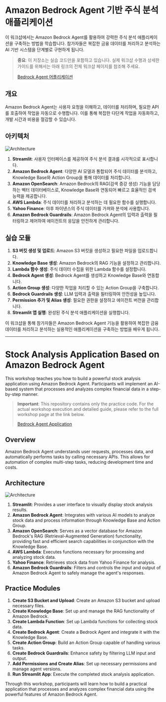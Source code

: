 # Amazon Bedrock Agent 기반 주식 분석 애플리케이션

이 워크샵에서는 Amazon Bedrock Agent를 활용하여 강력한 주식 분석 애플리케이션을 구축하는 방법을 학습합니다. 참가자들은 복잡한 금융 데이터를 처리하고 분석하는 AI 기반 시스템을 단계별로 구현하게 됩니다.

> **중요**: 이 저장소는 실습 코드만을 포함하고 있습니다. 실제 워크샵 수행과 상세한 가이드를 위해서는 아래 링크의 전체 워크샵 페이지를 참조해 주세요.
> 
> [Bedrock Agent 어플리케이션](https://catalog.us-east-1.prod.workshops.aws/workshops/86f59566-0ae7-44be-80ab-9044b83c88f2/ko-KR/agent)

## 개요

Amazon Bedrock Agent는 사용자 요청을 이해하고, 데이터를 처리하며, 필요한 API를 호출하여 작업을 자동으로 수행합니다. 이를 통해 복잡한 다단계 작업을 자동화하고, 개발 시간과 비용을 절감할 수 있습니다.

## 아키텍처

![Architecture](./dataset/images/stock_architecture.png)

1. **Streamlit**: 사용자 인터페이스를 제공하여 주식 분석 결과를 시각적으로 표시합니다.
2. **Amazon Bedrock Agent**: 다양한 AI 모델과 통합되어 주식 데이터를 분석하고, Knowledge Base와 Action Group을 통해 데이터를 처리합니다.
3. **Amazon OpenSearch**: Amazon Bedrock의 RAG(검색 증강 생성) 기능을 담당하는 벡터 데이터베이스로, Knowledge Base와 연동되어 빠르고 효율적인 검색 능력을 제공합니다.
4. **AWS Lambda**: 주식 데이터를 처리하고 분석하는 데 필요한 함수를 실행합니다.
5. **Yahoo Finance**: 야후 파이낸스의 주식 데이터를 가져와 분석에 사용합니다.
6. **Amazon Bedrock Guardrails**: Amazon Bedrock Agent의 입력과 출력을 필터링하고 제어하여 에이전트의 응답을 안전하게 관리합니다.

## 실습 모듈

1. **S3 버킷 생성 및 업로드**: Amazon S3 버킷을 생성하고 필요한 파일을 업로드합니다.
2. **Knowledge Base 생성**: Amazon Bedrock의 RAG 기능을 설정하고 관리합니다.
3. **Lambda 함수 생성**: 주식 데이터 수집을 위한 Lambda 함수를 설정합니다.
4. **Bedrock Agent 생성**: Bedrock Agent를 생성하고 Knowledge Base와 연동합니다.
5. **Action Group 생성**: 다양한 작업을 처리할 수 있는 Action Group을 구축합니다.
6. **Bedrock Guardrails 생성**: LLM 입력과 출력을 필터링하여 안전성을 높입니다.
7. **Permission 추가 및 Alias 생성**: 필요한 권한을 설정하고 에이전트 버전을 관리합니다.
8. **Streamlit 앱 실행**: 완성된 주식 분석 애플리케이션을 실행합니다.

이 워크샵을 통해 참가자들은 Amazon Bedrock Agent 기능을 활용하여 복잡한 금융 데이터를 처리하고 분석하는 실용적인 애플리케이션을 구축하는 방법을 배우게 됩니다.

---

# Stock Analysis Application Based on Amazon Bedrock Agent

This workshop teaches you how to build a powerful stock analysis application using Amazon Bedrock Agent. Participants will implement an AI-based system that processes and analyzes complex financial data in a step-by-step manner.

> **Important**: This repository contains only the practice code. For the actual workshop execution and detailed guide, please refer to the full workshop page at the link below.
> 
> [Bedrock Agent Application](https://catalog.us-east-1.prod.workshops.aws/workshops/86f59566-0ae7-44be-80ab-9044b83c88f2/en-US/agent)

## Overview

Amazon Bedrock Agent understands user requests, processes data, and automatically performs tasks by calling necessary APIs. This allows for automation of complex multi-step tasks, reducing development time and costs.

## Architecture

![Architecture](./dataset/images/stock_architecture.png)

1. **Streamlit**: Provides a user interface to visually display stock analysis results.
2. **Amazon Bedrock Agent**: Integrates with various AI models to analyze stock data and process information through Knowledge Base and Action Group.
3. **Amazon OpenSearch**: Serves as a vector database for Amazon Bedrock's RAG (Retrieval-Augmented Generation) functionality, providing fast and efficient search capabilities in conjunction with the Knowledge Base.
4. **AWS Lambda**: Executes functions necessary for processing and analyzing stock data.
5. **Yahoo Finance**: Retrieves stock data from Yahoo Finance for analysis.
6. **Amazon Bedrock Guardrails**: Filters and controls the input and output of Amazon Bedrock Agent to safely manage the agent's responses.

## Practice Modules

1. **Create S3 Bucket and Upload**: Create an Amazon S3 bucket and upload necessary files.
2. **Create Knowledge Base**: Set up and manage the RAG functionality of Amazon Bedrock.
3. **Create Lambda Function**: Set up Lambda functions for collecting stock data.
4. **Create Bedrock Agent**: Create a Bedrock Agent and integrate it with the Knowledge Base.
5. **Create Action Group**: Build an Action Group capable of handling various tasks.
6. **Create Bedrock Guardrails**: Enhance safety by filtering LLM input and output.
7. **Add Permissions and Create Alias**: Set up necessary permissions and manage agent versions.
8. **Run Streamlit App**: Execute the completed stock analysis application.

Through this workshop, participants will learn how to build a practical application that processes and analyzes complex financial data using the powerful features of Amazon Bedrock Agent.